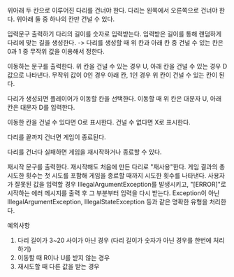 위아래 두 칸으로 이루어진 다리를 건너야 한다.
다리는 왼쪽에서 오른쪽으로 건너야 한다.
위아래 둘 중 하나의 칸만 건널 수 있다.

입력문구 출력하기
다리의 길이를 숫자로 입력받는다.
입력받은 길이를 통해 랜덤하게 다리에 맞는 길을 생성한다.
-> 다리를 생성할 때 위 칸과 아래 칸 중 건널 수 있는 칸은 0과 1 중 무작위 값을 이용해서 정한다.

이동하는 문구를 출력한다.
위 칸을 건널 수 있는 경우 U, 아래 칸을 건널 수 있는 경우 D값으로 나타낸다.
무작위 값이 0인 경우 아래 칸, 1인 경우 위 칸이 건널 수 있는 칸이 된다.

다리가 생성되면 플레이어가 이동할 칸을 선택한다.
이동할 때 위 칸은 대문자 U, 아래 칸은 대문자 D를 입력한다.

이동한 칸을 건널 수 있다면 O로 표시한다. 건널 수 없다면 X로 표시한다.

다리를 끝까지 건너면 게임이 종료된다.

다리를 건너다 실패하면 게임을 재시작하거나 종료할 수 있다.

재시작 문구를 출력한다. 
재시작해도 처음에 만든 다리로 "재사용"한다.
게임 결과의 총 시도한 횟수는 첫 시도를 포함해 게임을 종료할 때까지 시도한 횟수를 나타낸다.
사용자가 잘못된 값을 입력할 경우 IllegalArgumentException를 발생시키고, "[ERROR]"로 시작하는 에러 메시지를 출력 후 그 부분부터 입력을 다시 받는다.
Exception이 아닌 IllegalArgumentException, IllegalStateException 등과 같은 명확한 유형을 처리한다.


예외사항
1. 다리 길이가 3~20 사이가 아닌 경우 (다리 길이가 숫자가 아닌 경우를 한번에 처리하기)
2. 이동할 때 R이나 U를 받지 않는 경우
3. 재시도할 때 다른 값을 받는 경우 
